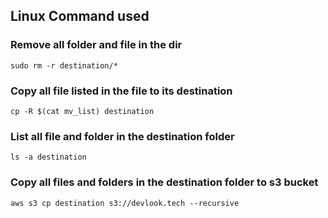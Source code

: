 ## Linux Command used


### Remove all folder and file in the dir
``` sudo rm -r destination/* ```

### Copy all file listed in the file to its destination
``` cp -R $(cat mv_list) destination ```

### List all file and folder in the destination folder
``` ls -a destination ```

### Copy all files and folders in the destination folder to s3 bucket 
``` aws s3 cp destination s3://devlook.tech --recursive ```